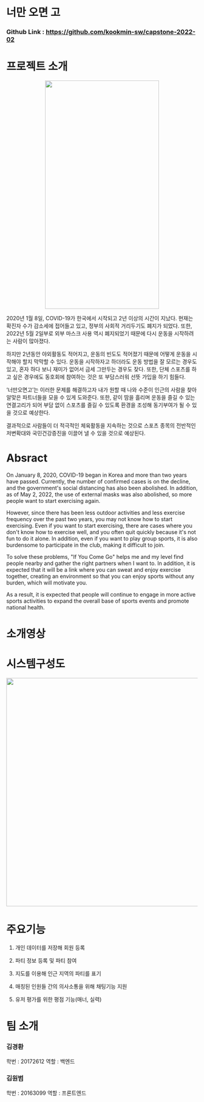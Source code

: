 # 너만 오면 고
### Github Link : https://github.com/kookmin-sw/capstone-2022-02


# 프로젝트 소개

<p align="center">
<img src="https://firebasestorage.googleapis.com/v0/b/sport-matching-ae539.appspot.com/o/images%2FIAFTEjcwrpgtFoMhKPGPhC4niCA3_1653564345949%2F0.jpg?alt=media&token=7140e9f3-5bd1-4a18-bf23-e0bad7ccd662"  width="300" height="600"/></p>


2020년 1월 8일, COVID-19가 한국에서 시작되고 2년 이상의 시간이 지났다. 현재는 확진자 수가 감소세에 접어들고 있고, 정부의 사회적 거리두기도 폐지가 되었다. 또한, 2022년 5월 2일부로 외부 마스크 사용 역시 폐지되었기 때문에 다시 운동을 시작하려는 사람이 많아졌다.

하지만 2년동안 야외활동도 적어지고, 운동의 빈도도 적어졌기 때문에 어떻게 운동을 시작해야 할지 막막할 수 있다. 운동을 시작하자고 하더라도 운동 방법을 잘 모르는 경우도 있고, 혼자 하다 보니 재미가 없어서 금세 그만두는 경우도 잦다. 또한, 단체 스포츠를 하고 싶은 경우에도 동호회에 참여하는 것은 또 부담스러워 선뜻 가입을 하기 힘들다.

‘너만오면고’는 이러한 문제를 해결하고자 내가 원할 때 나와 수준이 인근의 사람을 찾아 알맞은 파트너들을 모을 수 있게 도와준다. 또한, 같이 땀을 흘리며 운동을 즐길 수 있는 연결고리가 되어 부담 없이 스포츠를 즐길 수 있도록 환경을 조성해 동기부여가 될 수 있을 것으로 예상한다.

결과적으로 사람들이 더 적극적인 체육활동을 지속하는 것으로 스포츠 종목의 전반적인 저변확대와 국민건강증진을 이끌어 낼 수 있을 것으로 예상된다.
# Absract
On January 8, 2020, COVID-19 began in Korea and more than two years have passed. Currently, the number of confirmed cases is on the decline, and the government's social distancing has also been abolished. In addition, as of May 2, 2022, the use of external masks was also abolished, so more people want to start exercising again.  
  
However, since there has been less outdoor activities and less exercise frequency over the past two years, you may not know how to start exercising. Even if you want to start exercising, there are cases where you don't know how to exercise well, and you often quit quickly because it's not fun to do it alone. In addition, even if you want to play group sports, it is also burdensome to participate in the club, making it difficult to join.  
  
To solve these problems, "If You Come Go" helps me and my level find people nearby and gather the right partners when I want to. In addition, it is expected that it will be a link where you can sweat and enjoy exercise together, creating an environment so that you can enjoy sports without any burden, which will motivate you.  
  
As a result, it is expected that people will continue to engage in more active sports activities to expand the overall base of sports events and promote national health.
# 소개영상

# 시스템구성도



<p align="center">
<img src="https://firebasestorage.googleapis.com/v0/b/sport-matching-ae539.appspot.com/o/images%2F5mQSYXVoTMhihBo7I2wXbf5rjyU2_1653591359141%2F0.jpg?alt=media&token=bebe3936-383c-49ba-90e0-4ce7c191341d"  width="1200" height="600"/></p>

# 주요기능


1. 개인 데이터를 저장해 회원 등록

2. 파티 정보 등록 및 파티 참여

3. 지도를 이용해 인근 지역의 파티를 표기

4. 매칭된 인원들 간의 의사소통을 위해 채팅기능 지원

5. 유저 평가를 위한 평점 기능(매너, 실력)

# 팀 소개
### 김경환

학번 : 20172612 역할 : 백엔드

### 김원범

학번 : 20163099 역할 : 프론트엔드
